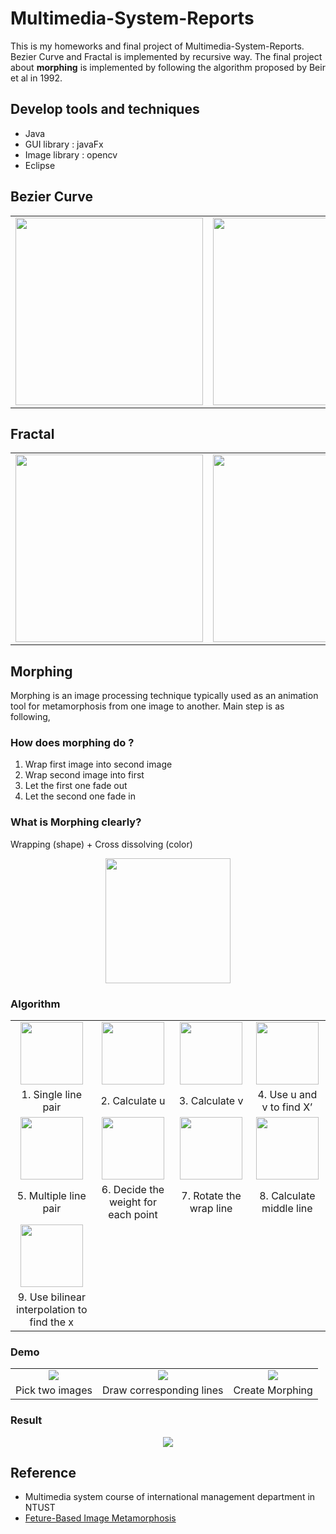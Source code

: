 # Multimedia-System-Reports
This is my homeworks and final project of Multimedia-System-Reports. Bezier Curve and Fractal is implemented by recursive way. The final project about **morphing** is implemented by following the algorithm proposed by Beir et al in 1992.

## Develop tools and techniques
+ Java
+ GUI library : javaFx
+ Image library : opencv
+ Eclipse

## Bezier Curve
<table>
  <tr>
    <td><img height="300" src="https://github.com/ChienKangLu/Multimedia-System-Reports/blob/master/Bezier%20Curve%20result/1.png" /></td>     <td><img height="300" src="https://github.com/ChienKangLu/Multimedia-System-Reports/blob/master/Bezier%20Curve%20result/2.png" /></td>
  </tr>
</table>

## Fractal
<table>
  <tr>
    <td><img height="300" src="https://github.com/ChienKangLu/Multimedia-System-Reports/blob/master/Fractal%20result/1.png" /></td>     <td><img height="300" src="https://github.com/ChienKangLu/Multimedia-System-Reports/blob/master/Fractal%20result/2.png" /></td>
  </tr>
</table>

## Morphing
Morphing is an image processing technique typically used as an animation tool for metamorphosis from one image to another. Main step is as following,
### How does morphing do ?
1. Wrap first image into second image
2. Wrap second image into first
3. Let the first one fade out
4. Let the second one fade in 
### What is Morphing clearly?
Wrapping (shape) + Cross dissolving (color)
<p align="center">
<img height="200" src="https://github.com/ChienKangLu/Multimedia-System-Reports/blob/master/Morphing%20img/1.png" />
</p>

### Algorithm
<p align="center">
<table>
  <tr align="center">
    <td><img height="100" src="https://github.com/ChienKangLu/Multimedia-System-Reports/blob/master/Morphing%20img/2.png" /></td>
    <td><img height="100" src="https://github.com/ChienKangLu/Multimedia-System-Reports/blob/master/Morphing%20img/3_1.png" /></td>
    <td><img height="100" src="https://github.com/ChienKangLu/Multimedia-System-Reports/blob/master/Morphing%20img/4.png" /></td>
    <td><img height="100" src="https://github.com/ChienKangLu/Multimedia-System-Reports/blob/master/Morphing%20img/5.png" /></td>
  </tr>
  <tr align="center">
    <td>1. Single line pair</td>
    <td>2. Calculate u</td>
    <td>3. Calculate v</td>
    <td>4. Use u and v to find  X’</td>
  </tr>
  <tr align="center">
    <td><img height="100" src="https://github.com/ChienKangLu/Multimedia-System-Reports/blob/master/Morphing%20img/6.png" /></td>
    <td><img height="100" src="https://github.com/ChienKangLu/Multimedia-System-Reports/blob/master/Morphing%20img/7.png" /></td>
    <td><img height="100" src="https://github.com/ChienKangLu/Multimedia-System-Reports/blob/master/Morphing%20img/8.png" /></td>
    <td><img height="100" src="https://github.com/ChienKangLu/Multimedia-System-Reports/blob/master/Morphing%20img/9.png" /></td>
  </tr>
  <tr align="center">
    <td>5. Multiple line pair</td>
    <td>6. Decide the weight  for each point</td>
    <td>7. Rotate the wrap line</td>
    <td>8. Calculate middle line</td>
  </tr>
  <tr align="center">
    <td><img height="100" src="https://github.com/ChienKangLu/Multimedia-System-Reports/blob/master/Morphing%20img/10.png" /></td>
  </tr>
  <tr align="center">
    <td>9. Use bilinear interpolation to find the x</td>
  </tr>
</table>
</p>

### Demo
<table>
  <tr align="center">
    <td><img src="https://github.com/ChienKangLu/Multimedia-System-Reports/blob/master/Morphing%20img/demo1.png" /></td>
    <td><img src="https://github.com/ChienKangLu/Multimedia-System-Reports/blob/master/Morphing%20img/demo2.png" /></td>
    <td><img src="https://github.com/ChienKangLu/Multimedia-System-Reports/blob/master/Morphing%20img/demo3.png" /></td>
  </tr>
  <tr align="center">
    <td>Pick two images</td>
    <td>Draw corresponding lines</td>
    <td>Create Morphing</td>
</table>

### Result
<p align="center">
  <img src="https://github.com/ChienKangLu/Multimedia-System-Reports/blob/master/Morphing/output/z.gif" />
</p>

## Reference
+ Multimedia system course of international management department in NTUST
+ [Feture-Based Image Metamorphosis](https://dl.acm.org/citation.cfm?id=134003)





